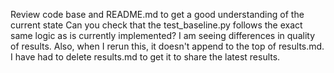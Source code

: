 Review code base and README.md to get a good understanding of the current state
Can you check that the test_baseline.py follows the exact same logic as is currently implemented?
I am seeing differences in quality of results.
Also, when I rerun this, it doesn't append to the top of results.md.  I have had to delete results.md to get it to share the latest results.